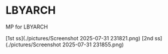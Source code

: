 # LBYARCH
MP for LBYARCH

[1st ss](./pictures/Screenshot 2025-07-31 231821.png)
[2nd ss](./pictures/Screenshot 2025-07-31 231855.png)
